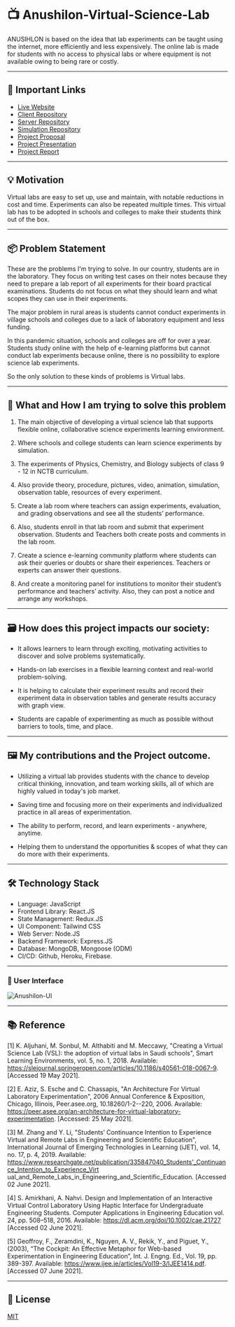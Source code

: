 # 📺 Anushilon-Virtual-Science-Lab

ANUSIHLON is based on the idea that lab experiments can be taught using the internet, more efficiently and less expensively. The online lab is made for students with no access to physical labs or where equipment is not available owing to being rare or costly.

---

## 🚀 Important Links

- [Live Website](https://anushilon-bd.web.app/)
- [Client Repository](https://github.com/PriontoAbdullah/Anushilon-Client)
- [Server Repository](https://github.com/PriontoAbdullah/Anushilon-Server)
- [Simulation Repository](https://github.com/PriontoAbdullah/Anushilon-Simulations)
- [Project Proposal](https://docs.google.com/document/d/1dRNe0lboYRz5FtkDCwzMn4U7d8dcPxRaE5bc0S-pFKE/edit?usp=sharing)
- [Project Presentation](https://docs.google.com/presentation/d/1ZZl3t_hAsnq53eLVLowDTmgE9oMpwY1AZWzPglrltes/edit?usp=sharing)
- [Project Report](https://docs.google.com/document/d/1JbwkoL1kT-UO1xlBIvYmuX9_aLhJyEYbSALFZM2MU14/edit?usp=sharing)

---

## 💡 Motivation

Virtual labs are easy to set up, use and maintain, with notable reductions in cost and time. Experiments can also be repeated multiple times. This virtual lab has to be adopted in schools and colleges to make their students think out of the box.

---

## 📦 Problem Statement

These are the problems I'm trying to solve. In our country, students are in the laboratory. They focus on writing test cases on their notes because they need to prepare a lab report of all experiments for their board practical examinations. Students do not focus on what they should learn and what scopes they can use in their experiments.

The major problem in rural areas is students cannot conduct experiments in village schools and colleges due to a lack of laboratory equipment and less funding.

In this pandemic situation, schools and colleges are off for over a year. Students study online with the help of e-learning platforms but cannot conduct lab experiments because online, there is no possibility to explore science lab experiments.

So the only solution to these kinds of problems is Virtual labs.

---

## 💎 What and How I am trying to solve this problem

1. The main objective of developing a virtual science lab that supports flexible online, collaborative science experiments learning environment.

2. Where schools and college students can learn science experiments by simulation.

3. The experiments of Physics, Chemistry, and Biology subjects of class 9 - 12 in NCTB curriculum.

4. Also provide theory, procedure, pictures, video, animation, simulation, observation table, resources of every experiment.

5. Create a lab room where teachers can assign experiments, evaluation, and grading observations and see all the students’ performance.

6. Also, students enroll in that lab room and submit that experiment observation. Students and Teachers both create posts and comments in the lab room.

7. Create a science e-learning community platform where students can ask their queries or doubts or share their experiences. Teachers or experts can answer their questions.

8. And create a monitoring panel for institutions to monitor their student’s performance and teachers’ activity. Also, they can post a notice and arrange any workshops.

---

## 🗃️ How does this project impacts our society:

- It allows learners to learn through exciting, motivating activities to discover and solve problems systematically.

- Hands-on lab exercises in a flexible learning context and real-world problem-solving.

- It is helping to calculate their experiment results and record their experiment data in observation tables and generate results accuracy with graph view.

- Students are capable of experimenting as much as possible without barriers to tools, time, and place.

---

## 🖼️ My contributions and the Project outcome.

- Utilizing a virtual lab provides students with the chance to develop critical thinking, innovation, and team working skills, all of which are highly valued in today's job market.

- Saving time and focusing more on their experiments and individualized practice in all areas of experimentation.

- The ability to perform, record, and learn experiments - anywhere, anytime.

- Helping them to understand the opportunities & scopes of what they can do more with their experiments.

---

## 🛠 Technology Stack

- Language: JavaScript
- Frontend Library: React.JS
- State Management: Redux.JS
- UI Component: Tailwind CSS
- Web Server: Node.JS
- Backend Framework: Express.JS
- Database: MongoDB, Mongoose (ODM)
- CI/CD: Github, Heroku, Firebase.

---

### 📱 User Interface

![Anushilon-UI](https://i.ibb.co/rc8wNNF/Oze0RSF.png)

---

## 📚 Reference

[1] K. Aljuhani, M. Sonbul, M. Althabiti and M. Meccawy, "Creating a Virtual Science Lab (VSL): the adoption of virtual labs in Saudi schools", Smart Learning Environments, vol. 5, no. 1, 2018.
Available: https://slejournal.springeropen.com/articles/10.1186/s40561-018-0067-9. [Accessed 19 May 2021].

[2] E. Aziz, S. Esche and C. Chassapis, "An Architecture For Virtual Laboratory Experimentation", 2006 Annual Conference & Exposition, Chicago, Illinois, Peer.asee.org, 10.18260/1-2--220, 2006.
Available: https://peer.asee.org/an-architecture-for-virtual-laboratory-experimentation. [Accessed: 25 May 2021].

[3] M. Zhang and Y. Li, "Students’ Continuance Intention to Experience Virtual and Remote Labs in Engineering and Scientific Education", International Journal of Emerging Technologies in Learning (iJET), vol. 14, no. 17, p. 4, 2019. Available: https://www.researchgate.net/publication/335847040_Students'_Continuance_Intention_to_Experience_Virt
ual_and_Remote_Labs_in_Engineering_and_Scientific_Education. [Accessed 02 June 2021].

[4] S. Amirkhani, A. Nahvi. Design and Implementation of an Interactive Virtual Control Laboratory Using Haptic Interface for Undergraduate Engineering Students. Computer Applications in Engineering Education vol. 24, pp. 508–518, 2016. Available: https://dl.acm.org/doi/10.1002/cae.21727 [Accessed 02 June 2021].

[5] Geoffroy, F., Zeramdini, K., Nguyen, A. V., Rekik, Y., and Piguet, Y., (2003), “The Cockpit: An Effective Metaphor for Web-based Experimentation in Engineering Education”, Int. J. Engng. Ed., Vol. 19, pp. 389-397.
Available: https://www.ijee.ie/articles/Vol19-3/IJEE1414.pdf. [Accessed 07 June 2021].

---

## 📑 License

[MIT](https://choosealicense.com/licenses/mit/)
